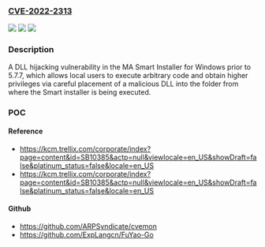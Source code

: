 ### [CVE-2022-2313](https://cve.mitre.org/cgi-bin/cvename.cgi?name=CVE-2022-2313)
![](https://img.shields.io/static/v1?label=Product&message=Trellix%20Agent%20(TA)&color=blue)
![](https://img.shields.io/static/v1?label=Version&message=%3C%205.7.7%20&color=brighgreen)
![](https://img.shields.io/static/v1?label=Vulnerability&message=CWE-%20427%3A%20Uncontrolled%20Search%20Path%20Element&color=brighgreen)

### Description

A DLL hijacking vulnerability in the MA Smart Installer for Windows prior to 5.7.7, which allows local users to execute arbitrary code and obtain higher privileges via careful placement of a malicious DLL into the folder from where the Smart installer is being executed.

### POC

#### Reference
- https://kcm.trellix.com/corporate/index?page=content&id=SB10385&actp=null&viewlocale=en_US&showDraft=false&platinum_status=false&locale=en_US
- https://kcm.trellix.com/corporate/index?page=content&id=SB10385&actp=null&viewlocale=en_US&showDraft=false&platinum_status=false&locale=en_US

#### Github
- https://github.com/ARPSyndicate/cvemon
- https://github.com/ExpLangcn/FuYao-Go

